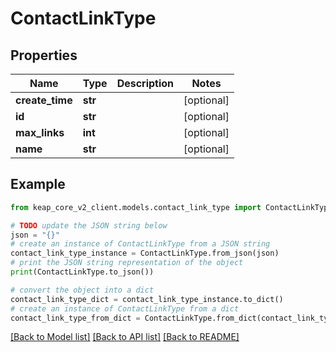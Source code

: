 # ContactLinkType


## Properties

Name | Type | Description | Notes
------------ | ------------- | ------------- | -------------
**create_time** | **str** |  | [optional] 
**id** | **str** |  | [optional] 
**max_links** | **int** |  | [optional] 
**name** | **str** |  | [optional] 

## Example

```python
from keap_core_v2_client.models.contact_link_type import ContactLinkType

# TODO update the JSON string below
json = "{}"
# create an instance of ContactLinkType from a JSON string
contact_link_type_instance = ContactLinkType.from_json(json)
# print the JSON string representation of the object
print(ContactLinkType.to_json())

# convert the object into a dict
contact_link_type_dict = contact_link_type_instance.to_dict()
# create an instance of ContactLinkType from a dict
contact_link_type_from_dict = ContactLinkType.from_dict(contact_link_type_dict)
```
[[Back to Model list]](../README.md#documentation-for-models) [[Back to API list]](../README.md#documentation-for-api-endpoints) [[Back to README]](../README.md)


